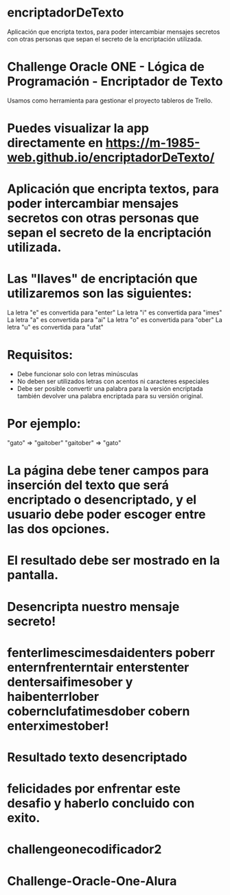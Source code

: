 # encriptadorDeTexto
Aplicación que encripta textos, para poder intercambiar mensajes secretos con otras personas que sepan el secreto de la encriptación utilizada.
# Challenge Oracle ONE - Lógica de Programación - Encriptador de Texto
Usamos como herramienta para gestionar el proyecto tableros de Trello.

# Puedes visualizar la app directamente en https://m-1985-web.github.io/encriptadorDeTexto/ 

# Aplicación que encripta textos, para poder intercambiar mensajes secretos con otras personas que sepan el secreto de la encriptación utilizada.

# Las "llaves" de encriptación que utilizaremos son las siguientes:
La letra "e" es convertida para "enter"
La letra "i" es convertida para "imes"
La letra "a" es convertida para "ai"
La letra "o" es convertida para "ober"
La letra "u" es convertida para "ufat"

# Requisitos:
- Debe funcionar solo con letras minúsculas
- No deben ser utilizados letras con acentos ni caracteres especiales
- Debe ser posible convertir una palabra para la versión encriptada también devolver una palabra encriptada para su versión original.

# Por ejemplo:
"gato" => "gaitober"
"gaitober" => "gato"

# La página debe tener campos para inserción del texto que será encriptado o desencriptado, y el usuario debe poder escoger entre las dos opciones.
# El resultado debe ser mostrado en la pantalla.

# Desencripta nuestro mensaje secreto!

# fenterlimescimesdaidenters poberr enternfrenterntair enterstenter dentersaifimesober y haibenterrlober cobernclufatimesdober cobern enterximestober!

# Resultado texto desencriptado
# felicidades por enfrentar este desafio y haberlo concluido con exito.

# challengeonecodificador2

# Challenge-Oracle-One-Alura





